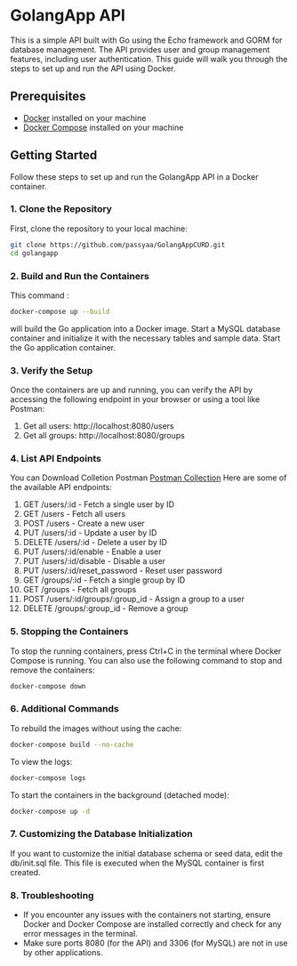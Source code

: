 # GolangApp API

This is a simple API built with Go using the Echo framework and GORM for database management. The API provides user and group management features, including user authentication. This guide will walk you through the steps to set up and run the API using Docker.

## Prerequisites

- [Docker](https://www.docker.com/get-started) installed on your machine
- [Docker Compose](https://docs.docker.com/compose/install/) installed on your machine

## Getting Started

Follow these steps to set up and run the GolangApp API in a Docker container.

### 1. Clone the Repository

First, clone the repository to your local machine:

```bash
git clone https://github.com/passyaa/GolangAppCURD.git
cd golangapp
```

### 2. Build and Run the Containers
This command :
```bash
docker-compose up --build
```
will build the Go application into a Docker image.
Start a MySQL database container and initialize it with the necessary tables and sample data.
Start the Go application container.

### 3. Verify the Setup
Once the containers are up and running, you can verify the API by accessing the following endpoint in your browser or using a tool like Postman:

1. Get all users: http://localhost:8080/users
2. Get all groups: http://localhost:8080/groups

### 4. List API Endpoints
You can Download Colletion Postman [Postman Collection](https://github.com/passyaa/GolangAppCURD/blob/main/golangApp_postman_collection.json)
Here are some of the available API endpoints:

1. GET /users/:id - Fetch a single user by ID
2. GET /users - Fetch all users
3. POST /users - Create a new user
4. PUT /users/:id - Update a user by ID
5. DELETE /users/:id - Delete a user by ID
6. PUT /users/:id/enable - Enable a user
7. PUT /users/:id/disable - Disable a user
8. PUT /users/:id/reset_password - Reset user password
9. GET /groups/:id - Fetch a single group by ID
10. GET /groups - Fetch all groups
11. POST /users/:id/groups/:group_id - Assign a group to a user
12. DELETE /groups/:group_id - Remove a group

### 5. Stopping the Containers
To stop the running containers, press Ctrl+C in the terminal where Docker Compose is running. You can also use the following command to stop and remove the containers:

```bash
docker-compose down
```

### 6. Additional Commands
To rebuild the images without using the cache:
```bash
docker-compose build --no-cache
```

To view the logs:
```bash
docker-compose logs
```

To start the containers in the background (detached mode):
```bash
docker-compose up -d
```

### 7. Customizing the Database Initialization
If you want to customize the initial database schema or seed data, edit the db/init.sql file. This file is executed when the MySQL container is first created.

### 8. Troubleshooting
- If you encounter any issues with the containers not starting, ensure Docker and Docker Compose are installed correctly and check for any error messages in the terminal.
- Make sure ports 8080 (for the API) and 3306 (for MySQL) are not in use by other applications.